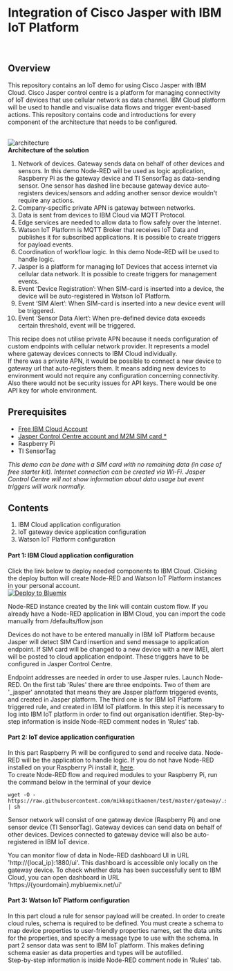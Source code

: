 # Integration of Cisco Jasper with IBM IoT Platform
<br>

## Overview

This repository contains an IoT demo for using Cisco Jasper with IBM Cloud. Cisco Jasper control centre is a platform for managing connectivity of IoT devices that use cellular network as data channel. IBM Cloud platform will be used to handle and visualise data flows and trigger event-based actions. This repository contains code and introductions for every component of the architecture that needs to be configured.
<br><br>

![architecture](https://raw.githubusercontent.com/mikkopitkaenen/test/master/readme_images/architecture.png)<br>
**Architecture of the solution**

1. Network of devices. Gateway sends data on behalf of other devices and sensors. In this demo Node-RED will be used as logic application, Raspberry Pi as the gateway device and TI SensorTag as data-sending sensor. One sensor has dashed line because gateway device auto-registers devices/sensors and adding another sensor device wouldn't require any actions.
2. Company-specific private APN is gateway between networks.    
3. Data is sent from devices to IBM Cloud via MQTT Protocol.
4. Edge services are needed to allow data to flow safely over the Internet.
5. Watson IoT Platform is MQTT Broker that receives IoT Data and publishes it for subscribed applications. It is possible to create triggers for payload events.
6. Coordination of workflow logic. In this demo Node-RED will be used to handle logic.
7. Jasper is a platform for managing IoT Devices that access internet via cellular data network. It is possible to create triggers for management events.
8. Event ‘Device Registration’: When SIM-card is inserted into a device, the device will be auto-registered in Watson IoT Platform.
9. Event ‘SIM Alert’: When SIM-card is inserted into a new device event will be triggered.
10. Event ‘Sensor Data Alert’: When pre-defined device data exceeds certain threshold, event will be triggered.

This recipe does not utilise private APN because it needs configuration of custom endpoints with cellular network provider. It represents a model where gateway devices connects to IBM Cloud individually.
<br>
If there was a private APN, it would be possible to connect a new device to gateway url that auto-registers them. It means adding new devices to environment would not require any configuration concerning connectivity. Also there would not be security issues for API keys. There would be one API key for whole environment.

## Prerequisites
- [Free IBM Cloud Account](https://bluemix.net/)
- [Jasper Control Centre account and M2M SIM card *](https://dna.jasper.com)
- Raspberry Pi
- TI SensorTag

*This demo can be done with a SIM card with no remaining data (in case of free starter kit). Internet connection can be created via Wi-Fi. Jasper Control Centre will not show information about data usage but event triggers will work normally.*


## Contents<br>
1. IBM Cloud application configuration<br>
2. IoT gateway device application configuration<br>
3. Watson IoT Platform configuration <br>


#### Part 1: IBM Cloud application configuration
Click the link below to deploy needed components to IBM Cloud. Clicking the deploy button will create Node-RED and Watson IoT Platform instances in your personal account. <br>
[![Deploy to Bluemix](https://bluemix.net/deploy/button.png)](https://bluemix.net/deploy?repository=https://github.com/mikkopitkaenen/test.git&branch=master)

Node-RED instance created by the link will contain custom flow. If you already have a Node-RED application in IBM Cloud, you can import the code manually from /defaults/flow.json


Devices do not have to be entered manually in IBM IoT Platform because Jasper will detect SIM Card insertion and send message to application endpoint. If SIM card will be changed to a new device with a new IMEI, alert will be posted to cloud application endpoint. These triggers have to be configured in Jasper Control Centre.

Endpoint addresses are needed in order to use Jasper rules.
Launch Node-RED. On the first tab 'Rules' there are three endpoints. Two of them are '\_jasper' annotated that means they are Jasper platform triggered events, and created in Jasper platform. The third one is for IBM IoT Platform triggered rule, and created in IBM IoT platform.
In this step it is necessary to log into IBM IoT platform in order to find out organisation identifier.
Step-by-step information is inside Node-RED comment nodes in 'Rules' tab.


#### Part 2: IoT device application configuration
In this part Raspberry Pi will be configured to send and receive data. Node-RED will be the application to handle logic. If you do not have Node-RED installed on your Raspberry Pi install it, [here](https://nodered.org/docs/getting-started/installation).
<br>
To create Node-RED flow and required modules to your Raspberry Pi, run the command below in the terminal of your device

```
wget -O - https://raw.githubusercontent.com/mikkopitkaenen/test/master/gateway/.script.sh | sh
```

Sensor network will consist of one gateway device (Raspberry Pi) and one sensor device (TI SensorTag). Gateway devices can send data on behalf of other devices. Devices connected to gateway device will also be auto-registered in IBM IoT device.

You can monitor flow of data in Node-RED dashboard UI in URL 'http://{local_ip}:1880/ui'. This dashboard is accessible only locally on the gateway device.
To check whether data has been successfully sent to IBM Cloud, you can open dashboard in URL 'https://{yourdomain}.mybluemix.net/ui'

#### Part 3: Watson IoT Platform configuration
In this part cloud a rule for sensor payload will be created. In order to create cloud rules, schema is required to be defined. You must create a schema to map device properties to user-friendly properties names, set the data units for the properties, and specify a message type to use with the schema. In part 2 sensor data was sent to IBM IoT platform. This makes defining schema easier as data properties and types will be autofilled.<br>
Step-by-step information is inside Node-RED comment node in 'Rules' tab.
